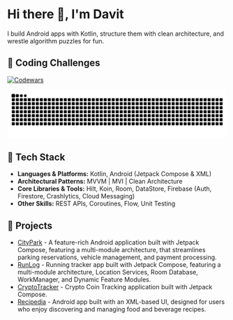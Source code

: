 # Hi there 👋, I'm Davit

I build Android apps with Kotlin, structure them with clean architecture, and wrestle algorithm puzzles for fun.

## 🧠 Coding Challenges
[![Codewars](https://www.codewars.com/users/davidbera/badges/large)](https://www.codewars.com/users/davidbera)

![GitHub Contribution Snake](https://github.com/davidbera1/snk/blob/output/github-contribution-grid-snake.svg)

## 📱 Tech Stack
- **Languages & Platforms:** Kotlin, Android (Jetpack Compose & XML)  
- **Architectural Patterns:** MVVM | MVI | Clean Architecture  
- **Core Libraries & Tools:** Hilt, Koin, Room, DataStore, Firebase (Auth, Firestore, Crashlytics, Cloud Messaging)  
- **Other Skills:** REST APIs, Coroutines, Flow, Unit Testing

## 🚀 Projects
- [CityPark](https://github.com/nikolozgabashvili/CityPark) - A feature-rich Android application built with Jetpack Compose, featuring a multi-module architecture, that streamlines parking reservations, vehicle management, and payment processing.
- [RunLog](https://github.com/davidbera1/RunLog/) - Running tracker app built with Jetpack Compose, featuring a multi-module architecture, Location Services, Room Database, WorkManager, and Dynamic Feature Modules.
- [CryptoTracker](https://github.com/davidbera1/CryptoTracker) - Crypto Coin Tracking application built with Jetpack Compose.
- [Recipedia](https://github.com/davidbera1/TBC-IT-Academy/tree/midterm_project) - Android app built with an XML-based UI, designed for users who enjoy discovering and managing food and beverage recipes.
